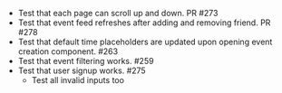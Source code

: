 - Test that each page can scroll up and down. PR #273
- Test that event feed refreshes after adding and removing friend. PR #278
- Test that default time placeholders are updated upon opening event creation component. #263
- Test that event filtering works. #259
- Test that user signup works. #275
    - Test all invalid inputs too
